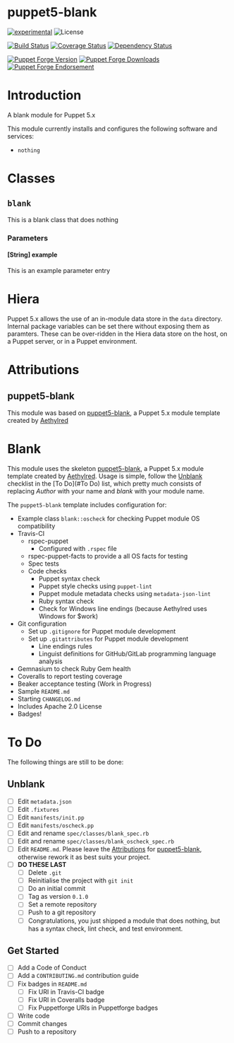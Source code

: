 # puppet5-blank

[![experimental](http://badges.github.io/stability-badges/dist/experimental.svg)](http://github.com/badges/stability-badges)
![License](https://img.shields.io/badge/license-Apache%202-blue.svg)

[![Build Status](https://travis-ci.org/Author/puppet5-blank.svg?branch=master)](https://travis-ci.org/Author/puppet5-blank)
[![Coverage Status](https://coveralls.io/repos/github/Author/puppet5-blank/badge.svg?branch=master)](https://coveralls.io/github/Author/puppet5-blank?branch=master)
[![Dependency Status](https://gemnasium.com/badges/github.com/Author/puppet5-blank.svg)](https://gemnasium.com/github.com/Author/puppet5-blank)

[![Puppet Forge Version](http://img.shields.io/puppetforge/v/Author/puppet5.svg)](https://forge.puppet.com/Author/puppet5)
[![Puppet Forge Downloads](http://img.shields.io/puppetforge/dt/Author/puppet5.svg)](https://forge.puppet.com/Author/puppet5)
[![Puppet Forge Endorsement](https://img.shields.io/puppetforge/e/Author/puppet5.svg)](https://forge.puppet.com/Author/puppet5)

# Introduction
A blank module for Puppet 5.x

This module currently installs and configures the following software and services:
- `nothing`

# Classes

## `blank`

This is a blank class that does nothing

### Parameters

#### [String] example

This is an example parameter entry

# Hiera

Puppet 5.x allows the use of an in-module data store in the `data` directory. Internal package variables can be set there without exposing them as paramters. These can be over-ridden in the Hiera data store on the host, on a Puppet server, or in a Puppet environment.

# Attributions

## puppet5-blank
This module was based on [puppet5-blank](https://github.com/Aethylred/puppet5-blank), a Puppet 5.x module template created by [Aethylred](https://github.com/Aethylred)

# Blank

This module uses the skeleton [puppet5-blank](https://github.com/Aethylred/puppet5-blank), a Puppet 5.x module template created by [Aethylred](https://github.com/Aethylred). Usage is simple, follow the [Unblank](#Unblank) checklist in the [To Do](#To Do) list, which pretty much consists of replacing *Author* with your name and *blank* with your module name.

The `puppet5-blank` template includes configuration for:

- Example class `blank::oscheck` for checking Puppet module OS compatibility
- Travis-CI
  - rspec-puppet
    - Configured with `.rspec` file
  - rspec-puppet-facts to provide a all OS facts for testing
  - Spec tests
  - Code checks
    - Puppet syntax check
    - Puppet style checks using `puppet-lint`
    - Puppet module metadata checks using `metadata-json-lint`
    - Ruby syntax check
    - Check for Windows line endings (because Aethylred uses Windows for $work)
- Git configuration
  - Set up `.gitignore` for Puppet module development
  - Set up `.gitattributes` for Puppet module development
    - Line endings rules
    - Linguist definitions for GitHub/GitLab programming language analysis
- Gemnasium to check Ruby Gem health
- Coveralls to report testing coverage
- Beaker acceptance testing (Work in Progress)
- Sample `README.md`
- Starting `CHANGELOG.md`
- Includes Apache 2.0 License
- Badges!

# To Do

The following things are still to be done:

## Unblank
- [ ] Edit `metadata.json`
- [ ] Edit `.fixtures`
- [ ] Edit `manifests/init.pp`
- [ ] Edit `manifests/oscheck.pp`
- [ ] Edit and rename `spec/classes/blank_spec.rb`
- [ ] Edit and rename `spec/classes/blank_oscheck_spec.rb`
- [ ] Edit `README.md`. Please leave the [Attributions](#Attributions) for  [puppet5-blank](https://github.com/Aethylred/puppet5-blank), otherwise rework it as best suits your project.
- [ ] **DO THESE LAST**
  - [ ] Delete `.git`
  - [ ] Reinitialise the project with `git init`
  - [ ] Do an initial commit
  - [ ] Tag as version `0.1.0`
  - [ ] Set a remote repository
  - [ ] Push to a git repository
  - [ ] Congratulations, you just shipped a module that does nothing, but has a syntax check, lint check, and test environment.

## Get Started

- [ ] Add a Code of Conduct
- [ ] Add a `CONTRIBUTING.md` contribution guide
- [ ] Fix badges in `README.md`
  - [ ] Fix URI in Travis-CI badge
  - [ ] Fix URI in Coveralls badge
  - [ ] Fix Puppetforge URIs in Puppetforge badges
- [ ] Write code
- [ ] Commit changes
- [ ] Push to a repository